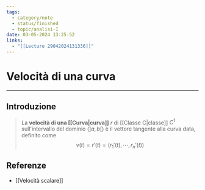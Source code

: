 ```yaml
---
tags:
  - category/note
  - status/finished
  - topic/analisi-I
date: 03-05-2024 13:25:52
links:
  - "[[Lecture 29042024131336]]"
---
```

# Velocità di una curva
---
## Introduzione
> La **velocità di una [[Curva|curva]]** $r$ di [[Classe C|classe]] $C^{1}$ sull'intervallo del dominio ($]a, b[$) è il vettore tangente alla curva data, definito come $$v(t) = r'(t) = (r_{1}'(t), \cdots, r_{n}'(t))$$

## Referenze
- [[Velocità scalare]]